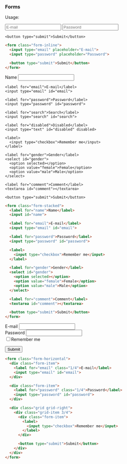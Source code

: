 ### Forms

Usage:

<div class="example">
  <form class="form-inline">
    <input type="email" placeholder="E-mail">
    <input type="password" placeholder="Password">

    <button type="submit">Submit</button>
  </form>
</div>

```html
<form class="form-inline">
  <input type="email" placeholder="E-mail">
  <input type="password" placeholder="Password">

  <button type="submit">Submit</button>
</form>
```

<div class="example">
  <form class="form-stacked">
    <label for="name">Name</label>
    <input id="name">

    <label for="email">E-mail</label>
    <input type="email" id="email">

    <label for="password">Password</label>
    <input type="password" id="password">

    <label for="search">Search</label>
    <input type="search" id="search">

    <label for="disabled">Disabled</label>
    <input type="text" id="disabled" disabled>

    <label>
      <input type="checkbox">Remember me</input>
    </label>

    <label for="gender">Gender</label>
    <select id="gender">
      <option selected></option>
      <option value="female">Female</option>
      <option value="male">Male</option>
    </select>

    <label for="comment">Comment</label>
    <textarea id="comment"></textarea>

    <button type="submit">Submit</button>
  </form>
</div>

```html
<form class="form-stacked">
  <label for="name">Name</label>
  <input id="name">

  <label for="email">E-mail</label>
  <input type="email" id="email">

  <label for="password">Password</label>
  <input type="password" id="password">

  <label>
    <input type="checkbox">Remember me</input>
  </label>

  <label for="gender">Gender</label>
  <select id="gender">
    <option selected></option>
    <option value="female">Female</option>
    <option value="male">Male</option>
  </select>

  <label for="comment">Comment</label>
  <textarea id="comment"></textarea>

  <button type="submit">Submit</button>
</form>
```

<div class="example">
  <form class="form-horizontal">
  <div class="form-item">
  <label for="email" class="1/4">E-mail</label>
  <input type="email" id="email">
  </div>

  <div class="form-item">
  <label for="password" class="1/4">Password</label>
  <input type="email" id="email">
  </div>

  <div class="grid grid-right">
  <div class="grid-item 3/4">
  <div class="form-item">
  <label>
  <input type="checkbox">Remember me</input>
  </label>
  </div>

  <button type="submit">Submit</button>
  </div>
  </div>
  </form>
</div>

```html
<form class="form-horizontal">
  <div class="form-item">
    <label for="email" class="1/4">E-mail</label>
    <input type="email" id="email">
  </div>

  <div class="form-item">
    <label for="password" class="1/4">Password</label>
    <input type="password" id="password">
  </div>

  <div class="grid grid-right">
    <div class="grid-item 3/4">
      <div class="form-item">
        <label>
          <input type="checkbox">Remember me</input>
        </label>
      </div>

      <button type="submit">Submit</button>
    </div>
  </div>
</form>
```
